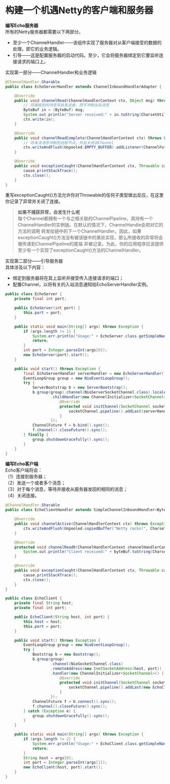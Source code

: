 # 构建一个机遇Netty的客户端和服务器

**编写Echo服务器**  
所有的Netty服务器都需要以下两部分。
- 至少一个ChannelHandler——该组件实现了服务器对从客户端接受的数据的处理，即它的业务逻辑。
- 引导——这是配置服务器的启动代码。至少，它会将服务器绑定到它要监听连接请求的端口上。

实现第一部分——ChannelHandler和业务逻辑
```java
@ChannelHandler.Sharable
public class EchoServerHandler extends ChannelInboundHandlerAdapter {

    @Override
    public void channelRead(ChannelHandlerContext ctx, Object msg) throws Exception {
        // 将接收到的消息写给发送者，而不冲刷出站消息
        ByteBuf in = (ByteBuf) msg;
        System.out.println("Server received:" + in.toString(CharsetUtil.UTF_8));
        ctx.write(in);
    }

    @Override
    public void channelReadComplete(ChannelHandlerContext ctx) throws Exception {
        // 将未决消息冲刷到远程节点，并且关闭该Channel
        ctx.writeAndFlush(Unpooled.EMPTY_BUFFER).addListener(ChannelFutureListener.CLOSE);
    }

    @Override
    public void exceptionCaught(ChannelHandlerContext ctx, Throwable cause) throws Exception {
        cause.printStackTrace();
        ctx.close();
    }
}
```
重写exceptionCaught()方法允许你对Throwable的任何子类型做出反应，在这里你记录了异常并关闭了连接。

>**如果不捕获异常，会发生什么呢**  
每个Channel都拥有一个与之相关联的ChannelPipeline，其持有一个ChannelHandler的实例链。在默认的情况下，ChannelHandle会把对它的方法的调用
转发给链中的下一个ChannelHandler。因此，如果exceptionCaught()方法没有被该链中的某处实现，那么所接收的异常将会被传递到ChannelPipeline的尾端
并被记录。为此，你的应用程序应该提供至少有一个实现了exceptionCaught()方法的ChannelHandler。

实现第二部分——引导服务器  
具体涉及以下内容：
- 绑定到服务器将在其上监听并接受传入连接请求的端口；
- 配置Channel，以将有关的入站消息通知给EchoServerHandler实例。

```java
public class EchoServer {
    private final int port;

    public EchoServer(int port) {
        this.port = port;
    }

    public static void main(String[] args) throws Exception {
        if (args.length != 1) {
            System.err.println("Usage:" + EchoServer.class.getSimpleName() + "<port>");
            return;
        }
        int port = Integer.parseInt(args[0]);
        new EchoServer(port).start();
    }

    public void start() throws Exception {
        final EchoServerHandler serverHandler = new EchoServerHandler();
        EventLoopGroup group = new NioEventLoopGroup();
        try {
            ServerBootstrap b = new ServerBootstrap();
            b.group(group).channel(NioServerSocketChannel.class).localAddress(new InetSocketAddress(port))
                    .childHandler(new ChannelInitializer<SocketChannel>() {
                        @Override
                        protected void initChannel(SocketChannel socketChannel) throws Exception {
                            socketChannel.pipeline().addLast(serverHandler);
                        }
                    });
            ChannelFuture f = b.bind().sync();
            f.channel().closeFuture().sync();
        } finally {
            group.shutdownGracefully().sync();
        }
    }
}
```

**编写Echo客户端**  
Echo客户端将会：  
（1）连接到服务器；  
（2）发送一个或者多个消息；  
（3）对于每个消息，等待并接收从服务器发回的相同的消息；  
（4）关闭连接。
```java
@ChannelHandler.Sharable
public class EchoClientHandler extends SimpleChannelInboundHandler<ByteBuf> {

    @Override
    public void channelActive(ChannelHandlerContext ctx) throws Exception {
        ctx.writeAndFlush(Unpooled.copiedBuffer("Netty rocks!", CharsetUtil.UTF_8));
    }

    @Override
    protected void channelRead0(ChannelHandlerContext channelHandlerContext, ByteBuf byteBuf) throws Exception {
        System.out.println("Client received:" + byteBuf.toString(CharsetUtil.UTF_8));
    }

    @Override
    public void exceptionCaught(ChannelHandlerContext ctx, Throwable cause) throws Exception {
        cause.printStackTrace();
        ctx.close();
    }
}

public class EchoClient {
    private final String host;
    private final int port;

    public EchoClient(String host, int port) {
        this.host = host;
        this.port = port;
    }

    public void start() throws Exception {
        EventLoopGroup group = new NioEventLoopGroup();
        try {
            Bootstrap b = new Bootstrap();
            b.group(group)
                    .channel(NioSocketChannel.class)
                    .remoteAddress(new InetSocketAddress(host, port))
                    .handler(new ChannelInitializer<SocketChannel>() {
                        @Override
                        protected void initChannel(SocketChannel socketChannel) throws Exception {
                            socketChannel.pipeline().addLast(new EchoClientHandler());
                        }
                    });
            ChannelFuture f = b.connect().sync();
            f.channel().closeFuture().sync();
        } catch (Exception e) {
            group.shutdownGracefully().sync();
        }
    }

    public static void main(String[] args) throws Exception {
        if (args.length != 2) {
            System.err.println("Usage:" + EchoClient.class.getSimpleName() + "<host> <port>");
            return;
        }
        String host = args[0];
        int port = Integer.parseInt(args[1]);
        new EchoClient(host, port).start();
    }
}
```
